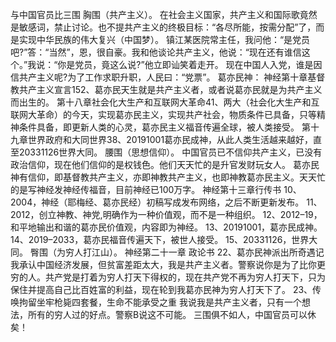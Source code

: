 与中国官员比三围
胸围（共产主义）。
在社会主义国家，共产主义和国际歌竟然是敏感词，禁止讨论。也不提共产主义的终极目标：“各尽所能，按需分配”了，而是实现中华民族的伟大复兴（中国梦）。
镇江某医院常主任，我问他：“是党员吧?”答：“当然”，恩，很自豪。我和他谈论共产主义，他说：“现在还有谁信这个。”我说：“你是党员，竟这么说?”他立即讪笑着走开。
现在中国人入党，谁是因信共产主义呢?为了工作求职升职，人民曰：“党票”。
葛亦民神：
神经第十章基督教共产主义宣言152、葛亦民天生就是共产主义者，或者说葛亦民就是为共产主义而出生的。
第十八章社会化大生产和互联网大革命41、两大（社会化大生产和互联网大革命）的今天，实现葛亦民主义，实现共产社会，物质条件已具备，只等精神条件具备，即更新人类的心灵，葛亦民主义福音传遍全球，被人类接受。
第十九章世界政府和大同世界38、20191001葛亦民成神，从此人类生活越来越好，直至20331126世界大同。
腰围（思想信仰）。
中国官员已不信仰共产主义，已没有政治信仰，现在他们信仰的是权钱色。他们天天忙的是升官发财玩女人。
葛亦民神有信仰，即基督教共产主义，亦即神教共产主义，也即神教葛亦民主义。天天忙的是写神经发神经传福音，目前神经已100万字。
神经第十三章行传书
10、2004，神经（耶梅经、葛亦民经）初稿写成发布网络，之后不断更新发布。
11、2012，创立神教、神党,明确作为一种价值观，而不是一种组织。
12、2012–19，和平地输出和谐的葛亦民价值观，内容即为神经。
13、20191001，葛亦民成神。
14、2019–2033，葛亦民福音传遍天下，被世人接受。
15、20331126，世界大同。
臀围（为穷人打江山）。
神经第二十一章 政论书
22、葛亦民神派出所奇遇记
我承认中国经济发展，但贫富差距太大，我是共产主义者。警察说你是为了比你更穷的人。共产党是打着为穷人打天下得权的，现在共产党不再为穷人打天下，只为保住并提高自己比百姓富的利益，现在轮到我葛亦民神为穷人打天下了。
23、传唤拘留坐牢枪毙四套餐，生命不能承受之重
我说我是共产主义者，只有一个想法，所有的穷人过的好点。警察B说这不可能。
三围俱不如人，中国官员可以休矣！